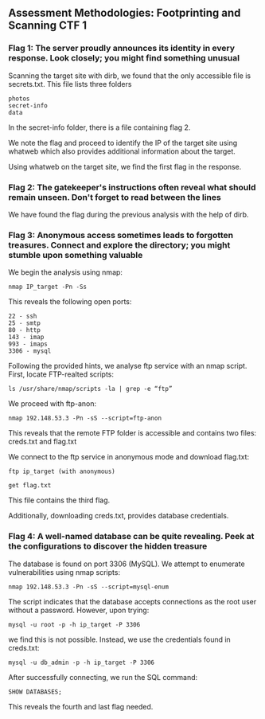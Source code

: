 ## Assessment Methodologies: Footprinting and Scanning CTF 1

### Flag 1: The server proudly announces its identity in every response. Look closely; you might find something unusual

Scanning the target site with dirb, we found that the only accessible file is secrets.txt.
This file lists three folders
```
photos
secret-info
data
```
In the secret-info folder, there is a file containing flag 2.

We note the flag and proceed to identify the IP of the target site using whatweb which also provides additional information about the target.

Using whatweb on the target site, we find the first flag in the response.

### Flag 2: The gatekeeper's instructions often reveal what should remain unseen. Don't forget to read between the lines

We have found the flag during the previous analysis with the help of dirb.

### Flag 3: Anonymous access sometimes leads to forgotten treasures. Connect and explore the directory; you might stumble upon something valuable

We begin the analysis using nmap:
```
nmap IP_target -Pn -Ss
```
This reveals the following open ports:
```
22 - ssh
25 - smtp
80 - http
143 - imap
993 - imaps
3306 - mysql
```

Following the provided hints, we analyse ftp service with an nmap script.
First, locate FTP-realted scripts:
```
ls /usr/share/nmap/scripts -la | grep -e “ftp”
```
We proceed with ftp-anon:
```
nmap 192.148.53.3 -Pn -sS --script=ftp-anon
```
This reveals that the remote FTP folder is accessible and contains two files: creds.txt and flag.txt

We connect to the ftp service in anonymous mode and download flag.txt:
```
ftp ip_target (with anonymous)
```
```
get flag.txt
```

This file contains the third flag.

Additionally, downloading creds.txt, provides database credentials.

### Flag 4: A well-named database can be quite revealing. Peek at the configurations to discover the hidden treasure

The database is found on port 3306 (MySQL). We attempt to enumerate vulnerabilities using nmap scripts:
```
nmap 192.148.53.3 -Pn -sS --script=mysql-enum
```
The script indicates that the database accepts connections as the root user without a password. However, upon trying:
```
mysql -u root -p -h ip_target -P 3306
```
we find this is not possible.
Instead, we use the credentials found in creds.txt:
```
mysql -u db_admin -p -h ip_target -P 3306
```
After successfully connecting, we run the SQL command:
```
SHOW DATABASES;
```
This reveals the fourth and last flag needed.
